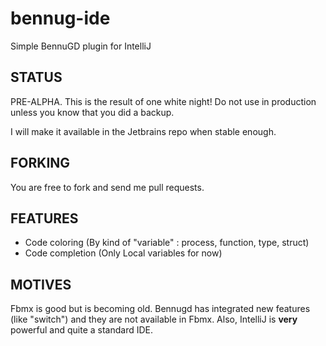 bennug-ide
==========

Simple BennuGD plugin for IntelliJ

STATUS
------

PRE-ALPHA. This is the result of one white night! 
Do not use in production unless you know that you did a backup.
 
 I will make it available in the Jetbrains repo when stable enough.
 
FORKING
------
You are free to fork and send me pull requests.

FEATURES
--------

- Code coloring (By kind of "variable" : process, function, type, struct)
- Code completion (Only Local variables for now)

MOTIVES
------

Fbmx is good but is becoming old. Bennugd has integrated new features (like "switch")
and they are not available in Fbmx.
Also, IntelliJ is **very** powerful and quite a standard IDE.